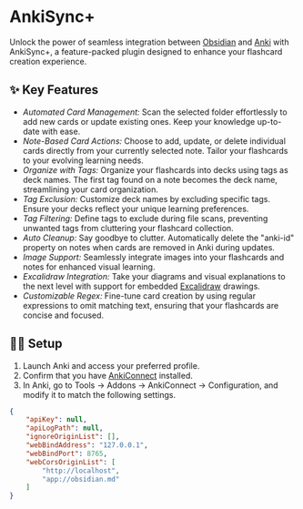 # AnkiSync+
Unlock the power of seamless integration between [Obsidian](https://obsidian.md/) and [Anki](https://apps.ankiweb.net/) with AnkiSync+, a feature-packed plugin designed to enhance your flashcard creation experience.

## ✨ Key Features
- *Automated Card Management:* Scan the selected folder effortlessly to add new cards or update existing ones. Keep your knowledge up-to-date with ease.
- *Note-Based Card Actions:* Choose to add, update, or delete individual cards directly from your currently selected note. Tailor your flashcards to your evolving learning needs.
- *Organize with Tags:* Organize your flashcards into decks using tags as deck names. The first tag found on a note becomes the deck name, streamlining your card organization.
- *Tag Exclusion:* Customize deck names by excluding specific tags. Ensure your decks reflect your unique learning preferences.
- *Tag Filtering:* Define tags to exclude during file scans, preventing unwanted tags from cluttering your flashcard collection.
- *Auto Cleanup:* Say goodbye to clutter. Automatically delete the "anki-id" property on notes when cards are removed in Anki during updates.
- *Image Support:* Seamlessly integrate images into your flashcards and notes for enhanced visual learning.
- *Excalidraw Integration:* Take your diagrams and visual explanations to the next level with support for embedded [Excalidraw](https://github.com/zsviczian/obsidian-excalidraw-plugin) drawings.
- *Customizable Regex:* Fine-tune card creation by using regular expressions to omit matching text, ensuring that your flashcards are concise and focused.

## 👨‍🔧 Setup
1. Launch Anki and access your preferred profile.
2. Confirm that you have [AnkiConnect](https://ankiweb.net/shared/info/2055492159) installed.
3. In Anki, go to Tools -> Addons -> AnkiConnect -> Configuration, and modify it to match the following settings.
```json
{
    "apiKey": null,
    "apiLogPath": null,
    "ignoreOriginList": [],
    "webBindAddress": "127.0.0.1",
    "webBindPort": 8765,
    "webCorsOriginList": [
        "http://localhost",
        "app://obsidian.md"
    ]
}
```
